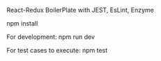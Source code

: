 React-Redux BoilerPlate with JEST, EsLint, Enzyme

npm install


For development: npm run dev

For test cases to execute: npm test